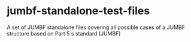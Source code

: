 # jumbf-standalone-test-files

A set of JUMBF standalone files covering all possible cases of a JUMBF structure based on Part 5 s standard (JUMBF)
